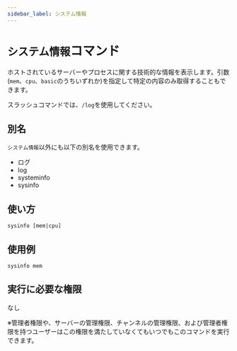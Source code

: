 ```yaml
---
sidebar_label: システム情報
---
```

# `システム情報`コマンド
ホストされているサーバーやプロセスに関する技術的な情報を表示します。引数(`mem`、`cpu`、`basic`のうちいずれか)を指定して特定の内容のみ取得することもできます。

スラッシュコマンドでは、`/log`を使用してください。

## 別名
`システム情報`以外にも以下の別名を使用できます。

- ログ
- log
- systeminfo
- sysinfo

## 使い方
```
sysinfo [mem|cpu]
```

## 使用例
```
sysinfo mem
```


## 実行に必要な権限
なし

※管理者権限や、サーバーの管理権限、チャンネルの管理権限、および管理者権限を持つユーザーはこの権限を満たしていなくてもいつでもこのコマンドを実行できます。
  
